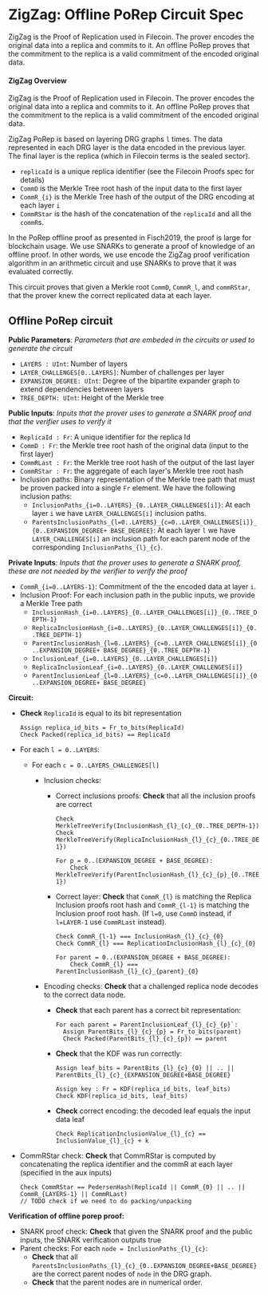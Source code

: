 # ZigZag: Offline PoRep Circuit Spec

ZigZag is the Proof of Replication used in Filecoin. The prover encodes the original data into a replica and commits to it. An offline PoRep proves that the commitment to the replica is a valid commitment of the encoded original data.

#### ZigZag Overview

ZigZag is the Proof of Replication used in Filecoin. The prover encodes the original data into a replica and commits to it. An offline PoRep proves that the commitment to the replica is a valid commitment of the encoded original data.

ZigZag PoRep is based on layering DRG graphs `l` times. The data represented in each DRG layer is the data encoded in the previous layer. The final layer is the replica (which in Filecoin terms is the sealed sector).

- `replicaId` is a unique replica identifier (see the Filecoin Proofs spec for details)
- `CommD` is the Merkle Tree root hash of the input data to the first layer
- `CommR_{i}` is the Merkle Tree hash of the output of the DRG encoding at each layer `i` 
- `CommRStar` is the hash of the concatenation of the `replicaId` and all the `commR`s.

In the PoRep offline proof as presented in Fisch2019, the proof is large for blockchain usage. We use SNARKs to generate a proof of knowledge of an offline proof. In other words, we use encode the ZigZag proof verification algorithm in an arithmetic circuit and use SNARKs to prove that it was evaluated correctly.

This circuit proves that given a Merkle root `CommD`, `CommR_l`, and `commRStar`, that the prover knew the correct replicated data at each layer.

## Offline PoRep circuit

**Public Parameters**: *Parameters that are embeded in the circuits or used to generate the circuit*

- `LAYERS : UInt`: Number of layers
- `LAYER_CHALLENGES[0..LAYERS]`: Number of challenges per layer
- `EXPANSION_DEGREE: UInt`: Degree of the bipartite expander graph to extend dependencies between layers
- `TREE_DEPTH: UInt`: Height of the Merkle tree

**Public Inputs**: *Inputs that the prover uses to generate a SNARK proof and that the verifier uses to verify it*

- `ReplicaId : Fr`: A unique identifier for the replica Id
- `CommD : Fr`: the Merkle tree root hash of the original data (input to the first layer)
- `CommRLast : Fr`: the Merkle tree root hash of the output of the last layer 
- `CommRStar : Fr`: the aggregate of each layer's Merkle tree root hash
- Inclusion paths: Binary representation of the Merkle tree path that must be proven packed into a single `Fr` element. We have the following inclusion paths:
  - `InclusionPaths_{i=0..LAYERS}_{0..LAYER_CHALLENGES[i]}`: At each layer `i` we have `LAYER_CHALLENGES[i]` inclusion paths.
  - `ParentsInclusionPaths_{l=0..LAYERS}_{c=0..LAYER_CHALLENGES[i]}_{0..EXPANSION_DEGREE+ BASE_DEGREE}`: At each layer `l` we have `LAYER_CHALLENGES[i]` an inclusion path for each parent node of the corresponding `InclusionPaths_{l}_{c}`.

**Private Inputs**: *Inputs that the prover uses to generate a SNARK proof, these are not needed by the verifier to verify the proof*

- `CommR_{i=0..LAYERS-1}`: Commitment of the the encoded data at layer `i`. 
- Inclusion Proof: For each inclusion path in the public inputs, we provide a Merkle Tree path
  - `InclusionHash_{i=0..LAYERS}_{0..LAYER_CHALLENGES[i]}_{0..TREE_DEPTH-1}`
  - `ReplicaInclusionHash_{i=0..LAYERS}_{0..LAYER_CHALLENGES[i]}_{0..TREE_DEPTH-1}`
  - `ParentInclusionHash_{l=0..LAYERS}_{c=0..LAYER_CHALLENGES[i]}_{0..EXPANSION_DEGREE+ BASE_DEGREE}_{0..TREE_DEPTH-1}`
  - `InclusionLeaf_{i=0..LAYERS}_{0..LAYER_CHALLENGES[i]}`
  - `ReplicaInclusionLeaf_{i=0..LAYERS}_{0..LAYER_CHALLENGES[i]}`
  - `ParentInclusionLeaf_{l=0..LAYERS}_{c=0..LAYER_CHALLENGES[i]}_{0..EXPANSION_DEGREE+ BASE_DEGREE}`

**Circuit:**

- **Check** `ReplicaId` is equal to its bit representation

  ```
  Assign replica_id_bits = Fr_to_bits(ReplicaId)
  Check Packed(replica_id_bits) == ReplicaId
  ```

- For each `l = 0..LAYERS`:

  - For each `c = 0..LAYERS_CHALLENGES[l]`

    - Inclusion checks:

      - Correct inclusions proofs: **Check**  that all the inclusion proofs are correct

        ```
        Check MerkleTreeVerify(InclusionHash_{l}_{c}_{0..TREE_DEPTH-1})
        Check MerkleTreeVerify(ReplicaInclusionHash_{l}_{c}_{0..TREE_DEPTH-1})
        
        For p = 0..(EXPANSION_DEGREE + BASE_DEGREE):
        	Check MerkleTreeVerify(ParentInclusionHash_{l}_{c}_{p}_{0..TREE_DEPTH-1})
        ```

      - Correct layer: **Check** that `CommR_{l}` is matching the Replica Inclusion proofs root hash and `CommR_{l-1}` is matching the Inclusion proof root hash. (If `l=0`, use `CommD` instead, if `l=LAYER-1` use `CommRLast` instead).

        ```
        Check CommR_{l-1} === InclusionHash_{l}_{c}_{0}
        Check CommR_{l} === ReplicationInclusionHash_{l}_{c}_{0}
        
        For parent = 0..(EXPANSION_DEGREE + BASE_DEGREE):
        	Check CommR_{l} === ParentInclusionHash_{l}_{c}_{parent}_{0}
        ```

    - Encoding checks: **Check** that a challenged replica node decodes to the correct data node.

      - **Check** that each parent has a correct bit representation:

        ```
        For each parent = ParentInclusionLeaf_{l}_{c}_{p}`:
          Assign ParentBits_{l}_{c}_{p} = Fr_to_bits(parent)
          Check Packed(ParentBits_{l}_{c}_{p}) == parent
        ```

      - **Check** that the KDF was run correctly:

        ```
        Assign leaf_bits = ParentBits_{l}_{c}_{0} || .. || ParentBits_{l}_{c}_{EXPANSION_DEGREE+BASE_DEGREE}
        
        Assign key : Fr = KDF(replica_id_bits, leaf_bits)
        Check KDF(replica_id_bits, leaf_bits)
        ```

      - **Check** correct encoding: the decoded leaf equals the input data leaf

        ```
        Check ReplicationInclusionValue_{l}_{c} == InclusionValue_{l}_{c} + k
        ```

- CommRStar check: **Check** that CommRStar is computed by concatenating the replica identifier and the commR at each layer (specified in the aux inputs)

  ```
  Check CommRStar == PedersenHash(ReplicaId || CommR_{0} || .. || CommR_{LAYERS-1} || CommRLast)
  // TODO check if we need to do packing/unpacking
  ```

**Verification of offline porep proof:**

- SNARK proof check: **Check** that given the SNARK proof and the public inputs, the SNARK verification outputs true
- Parent checks: For each `node = InclusionPaths_{l}_{c}`:
  - **Check** that all `ParentsInclusionPaths_{l}_{c}_{0..EXPANSION_DEGREE+BASE_DEGREE}` are the correct parent nodes of `node` in the DRG graph.
  - **Check** that the parent nodes are in numerical order.

